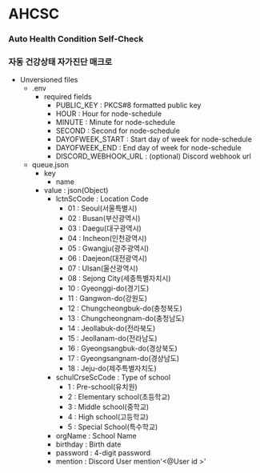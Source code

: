 # AHCSC
### Auto Health Condition Self-Check
### 자동 건강상태 자가진단 매크로
* Unversioned files
  * .env
    * required fields
      * PUBLIC_KEY : PKCS#8 formatted public key
      * HOUR : Hour for node-schedule
      * MINUTE : Minute for node-schedule
      * SECOND : Second for node-schedule
      * DAYOFWEEK_START : Start day of week for node-schedule
      * DAYOFWEEK_END : End day of week for node-schedule
      * DISCORD_WEBHOOK_URL : (optional) Discord webhook url
  * queue.json 
    * key
      * name
    * value : json(Object)
      * lctnScCode : Location Code
        * 01 : Seoul(서울특별시)
        * 02 : Busan(부산광역시)
        * 03 : Daegu(대구광역시)
        * 04 : Incheon(인천광역시)
        * 05 : Gwangju(광주광역시)
        * 06 : Daejeon(대전광역시)
        * 07 : Ulsan(울산광역시)
        * 08 : Sejong City(세종특별자치시)
        * 10 : Gyeonggi-do(경기도)
        * 11 : Gangwon-do(강원도)
        * 12 : Chungcheongbuk-do(충청북도)
        * 13 : Chungcheongnam-do(충청남도)
        * 14 : Jeollabuk-do(전라북도)
        * 15 : Jeollanam-do(전라남도)
        * 16 : Gyeongsangbuk-do(경상북도)
        * 17 : Gyeongsangnam-do(경상남도)
        * 18 : Jeju-do(제주특별자치도)
      * schulCrseScCode : Type of school
        * 1 : Pre-school(유치원)
        * 2 : Elementary school(초등학교)
        * 3 : Middle school(중학교)
        * 4 : High school(고등학교)
        * 5 : Special School(특수학교)
      * orgName : School Name
      * birthday : Birth date
      * password : 4-digit password
      * mention : Discord User mention'<@User id >'

